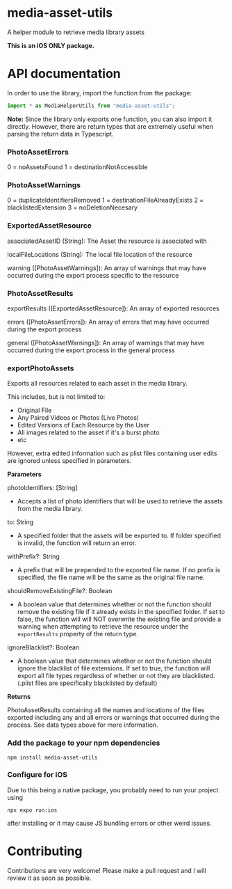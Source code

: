 # media-asset-utils

A helper module to retrieve media library assets

**This is an iOS ONLY package.**

# API documentation

In order to use the library, import the function from the package:

```js
import * as MediaHelperUtils from "media-asset-utils";
```

**Note:** Since the library only exports one function, you can also import it directly. However, there are return types that are extremely useful when parsing the return data in Typescript.

### PhotoAssetErrors 
0 =  noAssetsFound
1 = destinationNotAccessible

### PhotoAssetWarnings 
0 = duplicateIdentifiersRemoved
1 = destinationFileAlreadyExists
2 = blacklistedExtension
3 = noDeletionNecesary

### ExportedAssetResource

associatedAssetID (String): The Asset the resource is associated with

localFileLocations (String): The local file location of the resource

warning ([PhotoAssetWarnings]): An array of warnings that may have occurred during the export process specific to the resource

### PhotoAssetResults

exportResults ([ExportedAssetResource]): An array of exported resources

errors ([PhotoAssetErrors]): An array of errors that may have occurred during the export process

general ([PhotoAssetWarnings]): An array of warnings that may have occurred during the export process in the general process

### exportPhotoAssets

Exports all resources related to each asset in the media library.

This includes, but is not limited to:
- Original File
- Any Paired Videos or Photos (Live Photos)
- Edited Versions of Each Resource by the User
- All images related to the asset if it's a burst photo
- etc

However, extra edited information such as plist files containing user edits are ignored unless specified in parameters.

**Parameters**

photoIdentifiers: [String]

- Accepts a list of photo identifiers that will be used to retrieve the assets from the media library.

to: String

- A specified folder that the assets will be exported to. If folder specified is invalid, the function will return an error.

withPrefix?: String

- A prefix that will be prepended to the exported file name. If no prefix is specified, the file name will be the same as the original file name.

shouldRemoveExistingFile?: Boolean

- A boolean value that determines whether or not the function should remove the existing file if it already exists in the specified folder. If set to false, the function will will NOT overwrite the existing file and provide a warning when attempting to retrieve the resource under the `exportResults` property of the return type.

ignoreBlacklist?: Boolean

- A boolean value that determines whether or not the function should ignore the blacklist of file extensions. If set to true, the function will export all file types regardless of whether or not they are blacklisted. (.plist files are specifically blacklisted by default)

**Returns**

PhotoAssetResults containing all the names and locations of the files exported including any and all errors or warnings that occurred during the process. See data types above for more information.

### Add the package to your npm dependencies

```
npm install media-asset-utils
```

### Configure for iOS

Due to this being a native package, you probably need to run your project using 

```
npx expo run:ios
```

after installing or it may cause JS bundling errors or other weird issues.

# Contributing

Contributions are very welcome! Please make a pull request and I will review it as soon as possible.